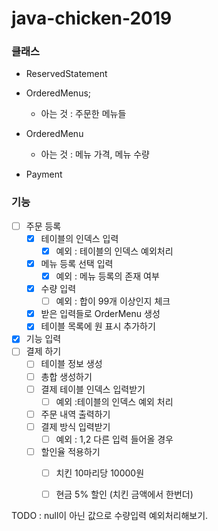 # java-chicken-2019



### 클래스

- ReservedStatement

- OrderedMenus;
  - 아는 것 : 주문한 메뉴들
- OrderedMenu
  - 아는 것 : 메뉴 가격, 메뉴 수량
- Payment

### 기능

- [ ] 주문 등록
  - [x] 테이블의 인덱스 입력
    - [x] 예외 : 테이블의 인덱스 예외처리
  - [x] 메뉴 등록 선택 입력
    - [x] 예외 : 메뉴 등록의 존재 여부
  - [x] 수량 입력 
    - [ ] 예외 : 합이 99개 이상인지 체크
  - [x] 받은 입력들로 OrderMenu 생성
  - [x] 테이블 목록에 원 표시 추가하기
- [x] 기능 입력
- [ ] 결제 하기
  - [ ] 테이블 정보 생성
  - [ ] 총합 생성하기
  - [ ] 결제  테이블 인덱스 입력받기 
    - [ ] 예외 :테이블의 인덱스 예외 처리
  - [ ] 주문 내역 출력하기
  - [ ] 결제 방식 입력받기
    - [ ] 예외 : 1,2 다른 입력 들어올 경우
  - [ ] 할인율 적용하기
    - [ ] 치킨 10마리당 10000원
    - [ ] 현금 5% 할인 (치킨 금액에서 한번더)



TODO : null이 아닌 값으로 수량입력 예외처리해보기.